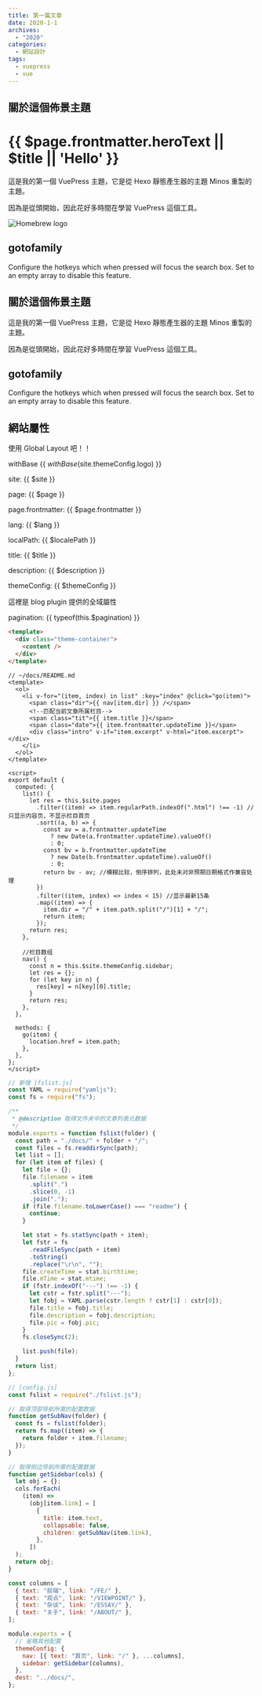 ```yaml
---
title: 第一篇文章
date: 2020-1-1
archives:
  - "2020"
categories:
  - 網站設計
tags:
  - vuepress
  - vue
---
```


## 關於這個佈景主題

<h1 v-if="$page.frontmatter.heroText !== null" id="main-title">{{ $page.frontmatter.heroText || $title || 'Hello' }}</h1>

這是我的第一個 VuePress 主題，它是從 Hexo 靜態產生器的主題 Minos 重製的主題。

因為是從頭開始，因此花好多時間在學習 VuePress 這個工具。

![Homebrew logo](https://i.imgur.com/SdgYdVw.png)

## gotofamily

Configure the hotkeys which when pressed will focus the search box. Set to an empty array to disable this feature.

<!-- more -->

## 關於這個佈景主題

這是我的第一個 VuePress 主題，它是從 Hexo 靜態產生器的主題 Minos 重製的主題。

因為是從頭開始，因此花好多時間在學習 VuePress 這個工具。

## gotofamily

Configure the hotkeys which when pressed will focus the search box. Set to an empty array to disable this feature.

## 網站屬性

使用 Global Layout 吧！！

withBase {{ $withBase($site.themeConfig.logo) }}

site: {{ $site }}

page: {{ $page }}

page.frontmatter: {{ $page.frontmatter }}

lang: {{ $lang }}

localPath: {{ $localePath }}

title: {{ $title }}

description: {{ $description }}

themeConfig: {{ $themeConfig }}

這裡是 blog plugin 提供的全域屬性

pagination: {{ typeof(this.$pagination) }}

```html
<template>
  <div class="theme-container">
    <content />
  </div>
</template>
```

```vue
// ~/docs/README.md
<template>
  <ol>
    <li v-for="(item, index) in list" :key="index" @click="go(item)">
      <span class="dir">{{ nav[item.dir] }} /</span>
      <!--匹配当前文章所属栏目-->
      <span class="tit">{{ item.title }}</span>
      <span class="date">{{ item.frontmatter.updateTime }}</span>
      <div class="intro" v-if="item.excerpt" v-html="item.excerpt"></div>
    </li>
  </ol>
</template>

<script>
export default {
  computed: {
    list() {
      let res = this.$site.pages
        .filter((item) => item.regularPath.indexOf(".html") !== -1) //只显示内容页，不显示栏目首页
        .sort((a, b) => {
          const av = a.frontmatter.updateTime
            ? new Date(a.frontmatter.updateTime).valueOf()
            : 0;
          const bv = b.frontmatter.updateTime
            ? new Date(b.frontmatter.updateTime).valueOf()
            : 0;
          return bv - av; //模糊比较，倒序排列，此处未对非预期日期格式作兼容处理
        })
        .filter((item, index) => index < 15) //显示最新15条
        .map((item) => {
          item.dir = "/" + item.path.split("/")[1] + "/";
          return item;
        });
      return res;
    },

    //栏目数组
    nav() {
      const n = this.$site.themeConfig.sidebar;
      let res = {};
      for (let key in n) {
        res[key] = n[key][0].title;
      }
      return res;
    },
  },

  methods: {
    go(item) {
      location.href = item.path;
    },
  },
};
</script>
```

```js {10}
// 新增 [fslist.js]
const YAML = require("yamljs");
const fs = require("fs");

/**
 * @description 取得文件夹中的文章列表元数据
 */
module.exports = function fslist(folder) {
  const path = "./docs/" + folder + "/";
  const files = fs.readdirSync(path);
  let list = [];
  for (let item of files) {
    let file = {};
    file.filename = item
      .split(".")
      .slice(0, -1)
      .join(".");
    if (file.filename.toLowerCase() === "readme") {
      continue;
    }

    let stat = fs.statSync(path + item);
    let fstr = fs
      .readFileSync(path + item)
      .toString()
      .replace("\r\n", "");
    file.createTime = stat.birthtime;
    file.mTime = stat.mtime;
    if (fstr.indexOf("---") !== -1) {
      let cstr = fstr.split("---");
      let fobj = YAML.parse(cstr.length ? cstr[1] : cstr[0]);
      file.title = fobj.title;
      file.description = fobj.description;
      file.pic = fobj.pic;
    }
    fs.closeSync(2);

    list.push(file);
  }
  return list;
};

// [config.js]
const fslist = require("./fslist.js");

// 取得顶部导航所需的配置数据
function getSubNav(folder) {
  const fs = fslist(folder);
  return fs.map((item) => {
    return folder + item.filename;
  });
}

// 取得侧边导航所需的配置数据
function getSidebar(cols) {
  let obj = {};
  cols.forEach(
    (item) =>
      (obj[item.link] = [
        {
          title: item.text,
          collapsable: false,
          children: getSubNav(item.link),
        },
      ])
  );
  return obj;
}

const columns = [
  { text: "前端", link: "/FE/" },
  { text: "观点", link: "/VIEWPOINT/" },
  { text: "杂谈", link: "/ESSAY/" },
  { text: "关于", link: "/ABOUT/" },
];

module.exports = {
  // 省略其他配置
  themeConfig: {
    nav: [{ text: "首页", link: "/" }, ...columns],
    sidebar: getSidebar(columns),
  },
  dest: "../docs/",
};
```
